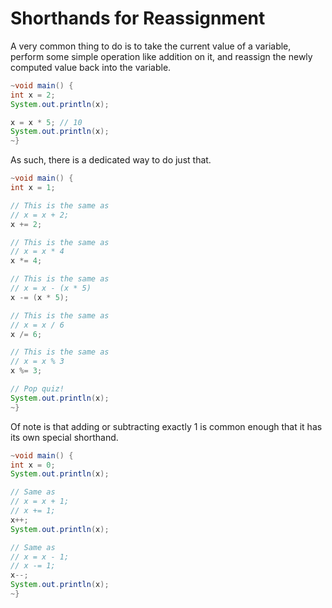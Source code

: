 # Shorthands for Reassignment

A very common thing to do is to take the current value of a variable, perform some simple operation like addition on it, and reassign the newly
computed value back into the variable.

```java
~void main() {
int x = 2;
System.out.println(x);

x = x * 5; // 10
System.out.println(x);
~}
```

As such, there is a dedicated way to do just that.

```java
~void main() {
int x = 1;

// This is the same as
// x = x + 2;
x += 2;

// This is the same as
// x = x * 4
x *= 4;

// This is the same as
// x = x - (x * 5)
x -= (x * 5);

// This is the same as
// x = x / 6
x /= 6;

// This is the same as
// x = x % 3
x %= 3;

// Pop quiz!
System.out.println(x);
~}
```

Of note is that adding or subtracting exactly 1 is common enough that it
has its own special shorthand.

```java
~void main() {
int x = 0;
System.out.println(x);

// Same as
// x = x + 1;
// x += 1;
x++;
System.out.println(x);

// Same as
// x = x - 1;
// x -= 1;
x--;
System.out.println(x);
~}
```
